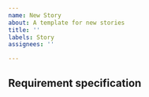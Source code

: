 ```yaml
---
name: New Story
about: A template for new stories
title: ''
labels: Story
assignees: ''

---
```


**Requirement specification**
-
